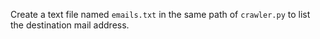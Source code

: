 Create a text file named `emails.txt` in the same path of `crawler.py` to list the destination mail address.
